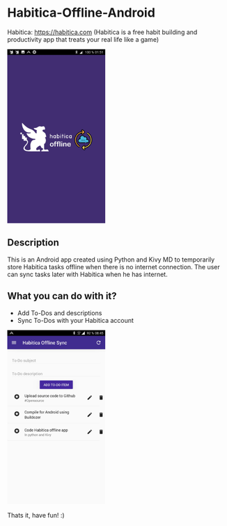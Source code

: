 # Habitica-Offline-Android

Habitica: https://habitica.com (Habitica is a free habit building and productivity app that treats your real life like a game)

<img src="https://raw.githubusercontent.com/Aekschen/Habitica-Offline-Android/master/docs/splashscreen.jpg" height="400" alt="splashscreen">

Description
-----------

This is an Android app created using Python and Kivy MD to temporarily store Habitica tasks offline when there is no internet connection. The user can sync tasks later with Habitica when he has internet.

What you can do with it?
----------------------
* Add To-Dos and descriptions
* Sync To-Dos with your Habitica account


<img src="https://raw.githubusercontent.com/Aekschen/Habitica-Offline-Android/master/docs/sync.jpg" height="400" alt="sync">

Thats it, have fun! :)
